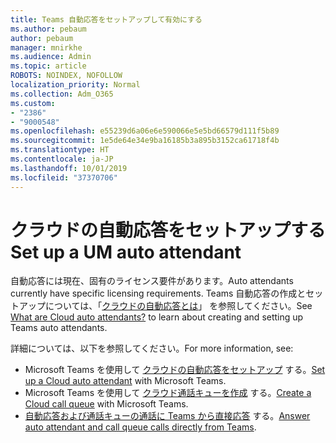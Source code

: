 ```yaml
---
title: Teams 自動応答をセットアップして有効にする
ms.author: pebaum
author: pebaum
manager: mnirkhe
ms.audience: Admin
ms.topic: article
ROBOTS: NOINDEX, NOFOLLOW
localization_priority: Normal
ms.collection: Adm_O365
ms.custom:
- "2386"
- "9000548"
ms.openlocfilehash: e55239d6a06e6e590066e5e5bd66579d111f5b89
ms.sourcegitcommit: 1e5de64e34e9ba16185b3a895b3152ca61718f4b
ms.translationtype: HT
ms.contentlocale: ja-JP
ms.lasthandoff: 10/01/2019
ms.locfileid: "37370706"
---
```

# <a name="set-up-a-cloud-auto-attendant"></a><span data-ttu-id="bc0bb-102">クラウドの自動応答をセットアップする</span><span class="sxs-lookup"><span data-stu-id="bc0bb-102">Set up a UM auto attendant</span></span>

<span data-ttu-id="bc0bb-103">自動応答には現在、固有のライセンス要件があります。</span><span class="sxs-lookup"><span data-stu-id="bc0bb-103">Auto attendants currently have specific licensing requirements.</span></span> <span data-ttu-id="bc0bb-104">Teams 自動応答の作成とセットアップについては、「[クラウドの自動応答とは](https://docs.microsoft.com/microsoftteams/what-are-phone-system-auto-attendants)」 を参照してください。</span><span class="sxs-lookup"><span data-stu-id="bc0bb-104">See [What are Cloud auto attendants?](https://docs.microsoft.com/microsoftteams/what-are-phone-system-auto-attendants) to learn about creating and setting up Teams auto attendants.</span></span> 

<span data-ttu-id="bc0bb-105">詳細については、以下を参照してください。</span><span class="sxs-lookup"><span data-stu-id="bc0bb-105">For more information, see:</span></span>

- <span data-ttu-id="bc0bb-106">Microsoft Teams を使用して [クラウドの自動応答をセットアップ](https://docs.microsoft.com/microsoftteams/create-a-phone-system-auto-attendant) する。</span><span class="sxs-lookup"><span data-stu-id="bc0bb-106">[Set up a Cloud auto attendant](https://docs.microsoft.com/microsoftteams/create-a-phone-system-auto-attendant) with Microsoft Teams.</span></span> 
- <span data-ttu-id="bc0bb-107">Microsoft Teams を使用して [クラウド通話キューを作成](https://docs.microsoft.com/microsoftteams/create-a-phone-system-call-queue) する。</span><span class="sxs-lookup"><span data-stu-id="bc0bb-107">[Create a Cloud call queue](https://docs.microsoft.com/microsoftteams/create-a-phone-system-call-queue) with Microsoft Teams.</span></span> 
- <span data-ttu-id="bc0bb-108">[自動応答および通話キューの通話に Teams から直接応答](https://docs.microsoft.com/microsoftteams/answer-auto-attendant-and-call-queue-calls) する。</span><span class="sxs-lookup"><span data-stu-id="bc0bb-108">[Answer auto attendant and call queue calls directly from Teams](https://docs.microsoft.com/microsoftteams/answer-auto-attendant-and-call-queue-calls).</span></span> 